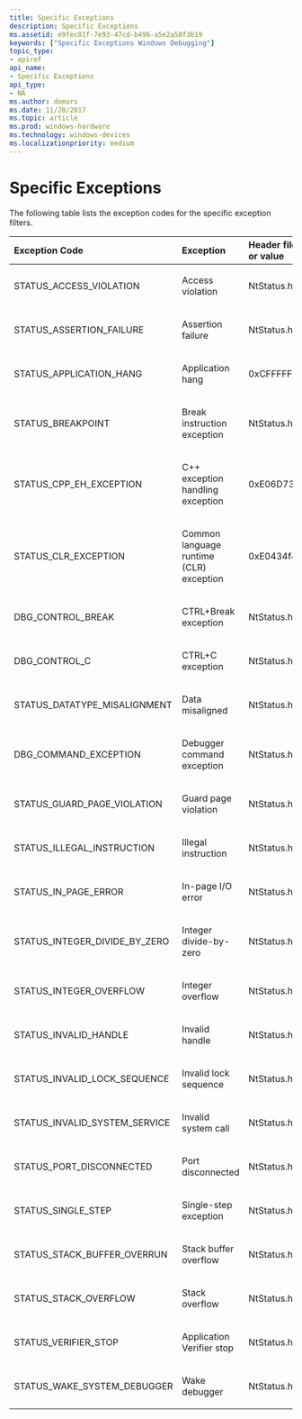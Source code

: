 ```yaml
---
title: Specific Exceptions
description: Specific Exceptions
ms.assetid: e9fec81f-7e93-47cd-b496-a5e2a58f3b19
keywords: ["Specific Exceptions Windows Debugging"]
topic_type:
- apiref
api_name:
- Specific Exceptions
api_type:
- NA
ms.author: domars
ms.date: 11/28/2017
ms.topic: article
ms.prod: windows-hardware
ms.technology: windows-devices
ms.localizationpriority: medium
---
```


# Specific Exceptions


The following table lists the exception codes for the specific exception filters.

<table>
<colgroup>
<col width="33%" />
<col width="33%" />
<col width="33%" />
</colgroup>
<thead>
<tr class="header">
<th align="left">Exception Code</th>
<th align="left">Exception</th>
<th align="left">Header file or value</th>
</tr>
</thead>
<tbody>
<tr class="odd">
<td align="left"><p>STATUS_ACCESS_VIOLATION</p></td>
<td align="left"><p>Access violation</p></td>
<td align="left"><p>NtStatus.h</p></td>
</tr>
<tr class="even">
<td align="left"><p>STATUS_ASSERTION_FAILURE</p></td>
<td align="left"><p>Assertion failure</p></td>
<td align="left"><p>NtStatus.h</p></td>
</tr>
<tr class="odd">
<td align="left"><p>STATUS_APPLICATION_HANG</p></td>
<td align="left"><p>Application hang</p></td>
<td align="left"><p>0xCFFFFFFF</p></td>
</tr>
<tr class="even">
<td align="left"><p>STATUS_BREAKPOINT</p></td>
<td align="left"><p>Break instruction exception</p></td>
<td align="left"><p>NtStatus.h</p></td>
</tr>
<tr class="odd">
<td align="left"><p>STATUS_CPP_EH_EXCEPTION</p></td>
<td align="left"><p>C++ exception handling exception</p></td>
<td align="left"><p>0xE06D7363</p></td>
</tr>
<tr class="even">
<td align="left"><p>STATUS_CLR_EXCEPTION</p></td>
<td align="left"><p>Common language runtime (CLR) exception</p></td>
<td align="left"><p>0xE0434f4D</p></td>
</tr>
<tr class="odd">
<td align="left"><p>DBG_CONTROL_BREAK</p></td>
<td align="left"><p>CTRL+Break exception</p></td>
<td align="left"><p>NtStatus.h</p></td>
</tr>
<tr class="even">
<td align="left"><p>DBG_CONTROL_C</p></td>
<td align="left"><p>CTRL+C exception</p></td>
<td align="left"><p>NtStatus.h</p></td>
</tr>
<tr class="odd">
<td align="left"><p>STATUS_DATATYPE_MISALIGNMENT</p></td>
<td align="left"><p>Data misaligned</p></td>
<td align="left"><p>NtStatus.h</p></td>
</tr>
<tr class="even">
<td align="left"><p>DBG_COMMAND_EXCEPTION</p></td>
<td align="left"><p>Debugger command exception</p></td>
<td align="left"><p>NtStatus.h</p></td>
</tr>
<tr class="odd">
<td align="left"><p>STATUS_GUARD_PAGE_VIOLATION</p></td>
<td align="left"><p>Guard page violation</p></td>
<td align="left"><p>NtStatus.h</p></td>
</tr>
<tr class="even">
<td align="left"><p>STATUS_ILLEGAL_INSTRUCTION</p></td>
<td align="left"><p>Illegal instruction</p></td>
<td align="left"><p>NtStatus.h</p></td>
</tr>
<tr class="odd">
<td align="left"><p>STATUS_IN_PAGE_ERROR</p></td>
<td align="left"><p>In-page I/O error</p></td>
<td align="left"><p>NtStatus.h</p></td>
</tr>
<tr class="even">
<td align="left"><p>STATUS_INTEGER_DIVIDE_BY_ZERO</p></td>
<td align="left"><p>Integer divide-by-zero</p></td>
<td align="left"><p>NtStatus.h</p></td>
</tr>
<tr class="odd">
<td align="left"><p>STATUS_INTEGER_OVERFLOW</p></td>
<td align="left"><p>Integer overflow</p></td>
<td align="left"><p>NtStatus.h</p></td>
</tr>
<tr class="even">
<td align="left"><p>STATUS_INVALID_HANDLE</p></td>
<td align="left"><p>Invalid handle</p></td>
<td align="left"><p>NtStatus.h</p></td>
</tr>
<tr class="odd">
<td align="left"><p>STATUS_INVALID_LOCK_SEQUENCE</p></td>
<td align="left"><p>Invalid lock sequence</p></td>
<td align="left"><p>NtStatus.h</p></td>
</tr>
<tr class="even">
<td align="left"><p>STATUS_INVALID_SYSTEM_SERVICE</p></td>
<td align="left"><p>Invalid system call</p></td>
<td align="left"><p>NtStatus.h</p></td>
</tr>
<tr class="odd">
<td align="left"><p>STATUS_PORT_DISCONNECTED</p></td>
<td align="left"><p>Port disconnected</p></td>
<td align="left"><p>NtStatus.h</p></td>
</tr>
<tr class="even">
<td align="left"><p>STATUS_SINGLE_STEP</p></td>
<td align="left"><p>Single-step exception</p></td>
<td align="left"><p>NtStatus.h</p></td>
</tr>
<tr class="odd">
<td align="left"><p>STATUS_STACK_BUFFER_OVERRUN</p></td>
<td align="left"><p>Stack buffer overflow</p></td>
<td align="left"><p>NtStatus.h</p></td>
</tr>
<tr class="even">
<td align="left"><p>STATUS_STACK_OVERFLOW</p></td>
<td align="left"><p>Stack overflow</p></td>
<td align="left"><p>NtStatus.h</p></td>
</tr>
<tr class="odd">
<td align="left"><p>STATUS_VERIFIER_STOP</p></td>
<td align="left"><p>Application Verifier stop</p></td>
<td align="left"><p>NtStatus.h</p></td>
</tr>
<tr class="even">
<td align="left"><p>STATUS_WAKE_SYSTEM_DEBUGGER</p></td>
<td align="left"><p>Wake debugger</p></td>
<td align="left"><p>NtStatus.h</p></td>
</tr>
</tbody>
</table>

 

 

 





